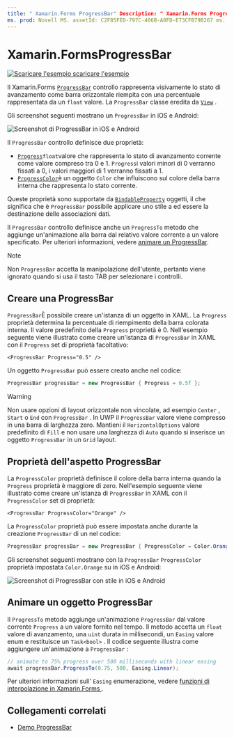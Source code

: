 ```yaml
---
title: " Xamarin.Forms ProgressBar" Description: " Xamarin.Forms ProgressBar è un controllo che rappresenta visivamente lo stato di avanzamento come barra orizzontale riempita in base a una proprietà float".
ms. prod: Novell MS. assetId: C2F85FED-797C-466B-A0FD-E73CFB79B267 ms. Technology: Novell-Forms Author: profexorgeek ms. Author: jusjohns ms. Date: 07/09/2019 no-loc: [ Xamarin.Forms , Xamarin.Essentials ]
---
```


# <a name="xamarinforms-progressbar"></a>Xamarin.FormsProgressBar
[![Scaricare ](~/media/shared/download.png) l'esempio scaricare l'esempio](https://docs.microsoft.com/samples/xamarin/xamarin-forms-samples/userinterface-progressbardemos/)

Il Xamarin.Forms [`ProgressBar`](xref:Xamarin.Forms.ProgressBar) controllo rappresenta visivamente lo stato di avanzamento come barra orizzontale riempita con una percentuale rappresentata da un `float` valore. La `ProgressBar` classe eredita da [`View`](xref:Xamarin.Forms.View) .

Gli screenshot seguenti mostrano un `ProgressBar` in iOS e Android:

![Screenshot di ProgressBar in iOS e Android](progressbar-images/progressbars-default.png "ProgressBar in iOS e Android")

Il `ProgressBar` controllo definisce due proprietà:

* [`Progress`](xref:Xamarin.Forms.ProgressBar.Progress)`float`valore che rappresenta lo stato di avanzamento corrente come valore compreso tra 0 e 1. `Progress`i valori minori di 0 verranno fissati a 0, i valori maggiori di 1 verranno fissati a 1.
* [`ProgressColor`](xref:Xamarin.Forms.ProgressBar.ProgressColor)è un oggetto `Color` che influiscono sul colore della barra interna che rappresenta lo stato corrente.

Queste proprietà sono supportate da [`BindableProperty`](xref:Xamarin.Forms.BindableProperty) oggetti, il che significa che è `ProgressBar` possibile applicare uno stile a ed essere la destinazione delle associazioni dati.

Il `ProgressBar` controllo definisce anche un `ProgressTo` metodo che aggiunge un'animazione alla barra dal relativo valore corrente a un valore specificato. Per ulteriori informazioni, vedere [animare un ProgressBar](#animate-a-progressbar).

> [!NOTE]
> Non `ProgressBar` accetta la manipolazione dell'utente, pertanto viene ignorato quando si usa il tasto TAB per selezionare i controlli.

## <a name="create-a-progressbar"></a>Creare una ProgressBar

`ProgressBar`È possibile creare un'istanza di un oggetto in XAML. La `Progress` proprietà determina la percentuale di riempimento della barra colorata interna. Il valore predefinito della `Progress` proprietà è 0. Nell'esempio seguente viene illustrato come creare un'istanza di `ProgressBar` in XAML con il `Progress` set di proprietà facoltativo:

```xaml
<ProgressBar Progress="0.5" />
```

Un oggetto `ProgressBar` può essere creato anche nel codice:

```csharp
ProgressBar progressBar = new ProgressBar { Progress = 0.5f };
```

> [!WARNING]
> Non usare opzioni di layout orizzontale non vincolate, ad esempio `Center` , `Start` o `End` con `ProgressBar` . In UWP il `ProgressBar` valore viene compresso in una barra di larghezza zero. Mantieni il `HorizontalOptions` valore predefinito di `Fill` e non usare una larghezza di `Auto` quando si inserisce un oggetto `ProgressBar` in un `Grid` layout.

## <a name="progressbar-appearance-properties"></a>Proprietà dell'aspetto ProgressBar

La `ProgressColor` proprietà definisce il colore della barra interna quando la `Progress` proprietà è maggiore di zero. Nell'esempio seguente viene illustrato come creare un'istanza di `ProgressBar` in XAML con il `ProgressColor` set di proprietà:

```xaml
<ProgressBar ProgressColor="Orange" />
```

La `ProgressColor` proprietà può essere impostata anche durante la creazione `ProgressBar` di un nel codice:

```csharp
ProgressBar progressBar = new ProgressBar { ProgressColor = Color.Orange };
```

Gli screenshot seguenti mostrano con la `ProgressBar` `ProgressColor` proprietà impostata `Color.Orange` su in iOS e Android:

![Screenshot di ProgressBar con stile in iOS e Android](progressbar-images/progressbars-styled.png "ProgressBar con stile in iOS e Android")

## <a name="animate-a-progressbar"></a>Animare un oggetto ProgressBar

Il `ProgressTo` metodo aggiunge un'animazione `ProgressBar` dal valore corrente `Progress` a un valore fornito nel tempo. Il metodo accetta un `float` valore di avanzamento, una `uint` durata in millisecondi, un `Easing` valore enum e restituisce un `Task<bool>` . Il codice seguente illustra come aggiungere un'animazione a `ProgressBar` :

```csharp
// animate to 75% progress over 500 milliseconds with linear easing
await progressBar.ProgressTo(0.75, 500, Easing.Linear);
```

Per ulteriori informazioni sull' `Easing` enumerazione, vedere [funzioni di interpolazione in Xamarin.Forms ](~/xamarin-forms/user-interface/animation/easing.md).

## <a name="related-links"></a>Collegamenti correlati

* [Demo ProgressBar](https://docs.microsoft.com/samples/xamarin/xamarin-forms-samples/userinterface-progressbardemos/)
